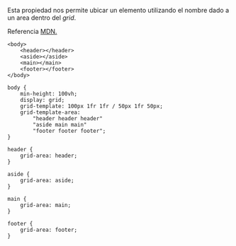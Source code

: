 Esta propiedad nos permite ubicar un elemento utilizando el nombre dado a un area dentro del *grid*.

Referencia [MDN.](https://developer.mozilla.org/en-US/docs/Web/CSS/grid-area)

```
<body>
	<header></header>
	<aside></aside>
	<main></main>
	<footer></footer>
</body>
```

```
body {
	min-height: 100vh;
	display: grid;
	grid-template: 100px 1fr 1fr / 50px 1fr 50px;
	grid-template-area: 
		"header header header"
		"aside main main"
		"footer footer footer";
}
```

```
header {
	grid-area: header;
}

aside {
	grid-area: aside;
}

main {
	grid-area: main;
}

footer {
	grid-area: footer;
}
```